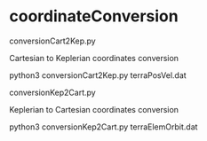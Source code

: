 # coordinateConversion

conversionCart2Kep.py

  Cartesian to Keplerian coordinates conversion
  
  python3 conversionCart2Kep.py terraPosVel.dat
  
  
conversionKep2Cart.py

  Keplerian to Cartesian coordinates conversion
  
  python3 conversionKep2Cart.py terraElemOrbit.dat
